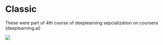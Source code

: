 # Classic

These were part of 4th course of deeplearning sepcialization on coursera (deeplearning.ai)

<img src="https://coursera.org/share/68b33e5b4c2ff84583d8c7f061043860">
